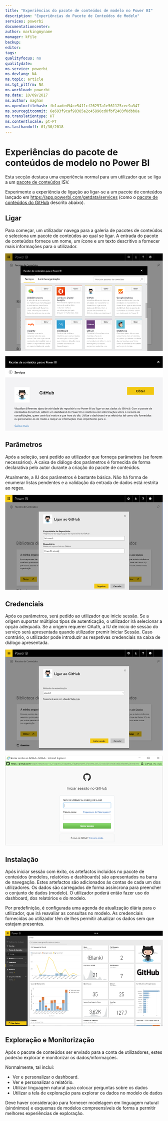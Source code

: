 ```yaml
---
title: "Experiências do pacote de conteúdos de modelo no Power BI"
description: "Experiências do Pacote de Conteúdos de Modelo"
services: powerbi
documentationcenter: 
author: markingmyname
manager: kfile
backup: 
editor: 
tags: 
qualityfocus: no
qualitydate: 
ms.service: powerbi
ms.devlang: NA
ms.topic: article
ms.tgt_pltfrm: NA
ms.workload: powerbi
ms.date: 10/09/2017
ms.author: maghan
ms.openlocfilehash: fb1aaded94ce5411cf26257a1e561125cec9a347
ms.sourcegitcommit: 6e693f9caf98385a2c45890cd0fbf2403f0dbb8a
ms.translationtype: HT
ms.contentlocale: pt-PT
ms.lasthandoff: 01/30/2018
---
```

# <a name="template-content-pack-experiences-in-power-bi"></a>Experiências do pacote de conteúdos de modelo no Power BI
Esta secção destaca uma experiência normal para um utilizador que se liga a um [pacote de conteúdos](../service-connect-to-services.md) ISV. 

Experimente a experiência de ligação ao ligar-se a um pacote de conteúdos lançado em https://app.powerbi.com/getdata/services (como o [pacote de conteúdos do GitHub](https://app.powerbi.com/getdata/services/github) descrito abaixo).

## <a name="connect"></a>Ligar
Para começar, um utilizador navega para a galeria de pacotes de conteúdos e seleciona um pacote de conteúdos ao qual se ligar. A entrada do pacote de conteúdos fornece um nome, um ícone e um texto descritivo a fornecer mais informações para o utilizador.

![ligar](media/template-content-pack-experience/github_data.png)

![ligar](media/template-content-pack-experience/github_connect.png)

## <a name="parameters"></a>Parâmetros
Após a seleção, será pedido ao utilizador que forneça parâmetros (se forem necessários). A caixa de diálogo dos parâmetros é fornecida de forma declarativa pelo autor durante a criação do pacote de conteúdos.

Atualmente, a IU dos parâmetros é bastante básica. Não há forma de enumerar listas pendentes e a validação da entrada de dados está restrita ao regex.

![parâmetros](media/template-content-pack-experience/github_params.png)

## <a name="credentials"></a>Credenciais
Após os parâmetros, será pedido ao utilizador que inicie sessão.  Se a origem suportar múltiplos tipos de autenticação, o utilizador irá selecionar a opção adequada. Se a origem requerer OAuth, a IU de início de sessão do serviço será apresentada quando utilizador premir Iniciar Sessão.  Caso contrário, o utilizador pode introduzir as respetivas credenciais na caixa de diálogo apresentada.

![Credenciais](media/template-content-pack-experience/github_login.png)

![ligar](media/template-content-pack-experience/github_creds2.png)

## <a name="instantiation"></a>Instalação
Após iniciar sessão com êxito, os artefactos incluídos no pacote de conteúdos (modelos, relatórios e dashboards) são apresentados na barra de navegação.  Estes artefactos são adicionados às contas de cada um dos utilizadores.  Os dados são carregados de forma assíncrona para preencher o conjunto de dados (modelo).  O utilizador poderá então fazer uso do dashboard, dos relatórios e do modelo.

Por predefinição, é configurada uma agenda de atualização diária para o utilizador, que irá reavaliar as consultas no modelo.  As credenciais fornecidas ao utilizador têm de lhes permitir atualizar os dados sem que estejam presentes.

![Instalação](media/template-content-pack-experience/github_dashboard.png)

## <a name="exploration-and-monitoring"></a>Exploração e Monitorização
Após o pacote de conteúdos ser enviado para a conta de utilizadores, estes poderão explorar e monitorizar os dados/informações.

Normalmente, tal inclui:

* Ver e personalizar o dashboard.
* Ver e personalizar o relatório.
* Utilizar linguagem natural para colocar perguntas sobre os dados
* Utilizar a tela de exploração para explorar os dados no modelo de dados

Deve haver consideração para fornecer modelagem em linguagem natural (sinónimos) e esquemas de modelos compreensíveis de forma a permitir melhores experiências de exploração.

